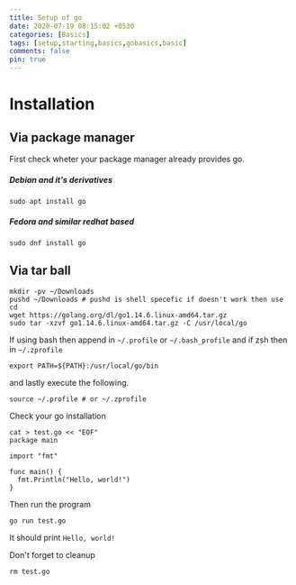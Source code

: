 ```yaml
---
title: Setup of go
date: 2020-07-19 08:15:02 +0530
categories: [Basics]
tags: [setup,starting,basics,gobasics,basic]
comments: false
pin: true
---
```


# Installation

## Via package manager

First check wheter your package manager already provides go.

##### Debian and it's derivatives
```shell
sudo apt install go
```

##### Fedora and similar redhat based
```shell
sudo dnf install go
```

## Via tar ball
```shell
mkdir -pv ~/Downloads
pushd ~/Downloads # pushd is shell specefic if doesn't work then use cd
wget https://golang.org/dl/go1.14.6.linux-amd64.tar.gz
sudo tar -xzvf go1.14.6.linux-amd64.tar.gz -C /usr/local/go
```
If using bash then append in `~/.profile` or `~/.bash_profile` and if zsh then in `~/.zprofile`
```shell
export PATH=${PATH}:/usr/local/go/bin
```

and lastly execute the following.
```shell
source ~/.profile # or ~/.zprofile
```

Check your go installation
```shell
cat > test.go << "EOF"
package main

import "fmt"

func main() {
  fmt.Println("Hello, world!")
}
```

Then run the program
```
go run test.go
```
It should print `Hello, world!`

Don't forget to cleanup
```shell
rm test.go
```
